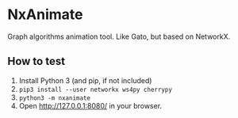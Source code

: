 # NxAnimate
Graph algorithms animation tool. Like Gato, but based on NetworkX.

## How to test

1. Install Python 3 (and pip, if not included)
2. `pip3 install --user networkx ws4py cherrypy`
3. `python3 -m nxanimate`
4. Open http://127.0.0.1:8080/ in your browser.
